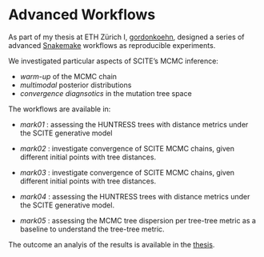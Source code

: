 # Advanced Workflows

As part of my thesis at ETH Zürich I,
[gordonkoehn](https://github.com/gordonkoehn), designed a series of
advanced [Snakemake](https://snakemake.readthedocs.io/en/stable/)
workflows as reproducible experiments.

We investigated particular aspects of SCITE’s MCMC inference:

- *warm-up* of the MCMC chain
- *multimodal* posterior distributions
- *convergence diagnsotics* in the mutation tree space

The workflows are available in:

- *mark01* : assessing the HUNTRESS trees with distance metrics under
  the SCITE generative model

- *mark02* : investigate convergence of SCITE MCMC chains, given
  different initial points with tree distances.

- *mark03* : investigate convergence of SCITE MCMC chains, given
  different initial points with tree distances.

- *mark04* : assessing the HUNTRESS trees with distance metrics under
  the SCITE generative model.

- *mark05* : assessing the MCMC tree dispersion per tree-tree metric as
  a baseline to understand the tree-tree metric.

The outcome an analyis of the results is available in the
[thesis](TODO:%20(gordonkoehn)%20add%20thesis%20here.).
